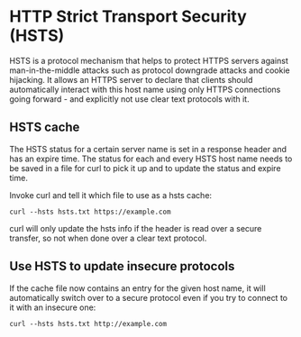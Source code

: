 # HTTP Strict Transport Security (HSTS)

HSTS is a protocol mechanism that helps to protect HTTPS servers against
man-in-the-middle attacks such as protocol downgrade attacks and cookie
hijacking. It allows an HTTPS server to declare that clients should
automatically interact with this host name using only HTTPS connections going
forward - and explicitly not use clear text protocols with it.

## HSTS cache

The HSTS status for a certain server name is set in a response header and has
an expire time. The status for each and every HSTS host name needs to be saved
in a file for curl to pick it up and to update the status and expire time.

Invoke curl and tell it which file to use as a hsts cache:

    curl --hsts hsts.txt https://example.com

curl will only update the hsts info if the header is read over a secure
transfer, so not when done over a clear text protocol.

## Use HSTS to update insecure protocols

If the cache file now contains an entry for the given host name, it will
automatically switch over to a secure protocol even if you try to connect to
it with an insecure one:

    curl --hsts hsts.txt http://example.com
